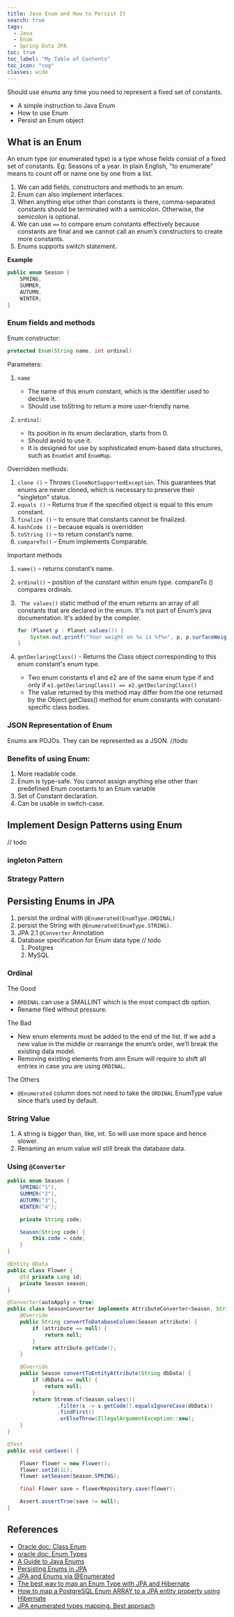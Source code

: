 ```yaml
---
title: Java Enum and How to Persist It
search: true
tags: 
  - Java
  - Enum
  - Spring Data JPA
toc: true
toc_label: "My Table of Contents"
toc_icon: "cog"
classes: wide
---
```


Should use enums any time you need to represent a fixed set of constants.

- A simple instruction to Java Enum
- How to use Enum
- Persist an Enum object

## What is an Enum

An enum type (or enumerated type) is a type whose fields consist of a fixed set of constants. Eg: Seasons of a year. In plain English, "to enumerate" means to count off or name one by one from a list.

1. We can add fields, constructors and methods to an enum.
2. Enum can also implement interfaces.
3. When anything else other than constants is there, comma-separated constants should be terminated with a semicolon. Otherwise, the semicolon is optional.
4. We can use `==` to compare enum constants effectively because constants are final and we cannot call an enum’s constructors to create more constants.
5. Enums supports switch statement.

**Example**
```java
public enum Season {
    SPRING,
    SUMMER,
    AUTUMN,
    WINTER; 
}
```

### Enum fields and methods

Enum constructor:
```java
protected Enum(String name, int ordinal)
```

Parameters:
1. `name`
    - The name of this enum constant, which is the identifier used to declare it. 
    - Should use toString to return a more user-friendly name.

2. `ordinal`: 
    - Its position in its enum declaration, starts from 0.
    - Should avoid to use it. 
    - It is designed for use by sophisticated enum-based data structures, such as `EnumSet` and `EnumMap`.

Overridden methods:

1. `clone ()` – Throws `CloneNotSupportedException`. This guarantees that enums are never cloned, which is necessary to preserve their "singleton" status.
2. `equals ()` – Returns true if the specified object is equal to this enum constant.
3. `finalize ()` – to ensure that constants cannot be finalized.
4. `hashCode ()` – because equals is overridden
5. `toString ()` – to return constant’s name.
6. `compareTo()` – Enum implements Comparable.

Important methods
1. `name()` – returns constant’s name. 

2. `ordinal()` – position of the constant within enum type. compareTo () compares ordinals.

3. ` The values()` static method of the enum returns an array of all constants that are declared in the enum. It's not part of Enum’s java documentation. It's added by the compiler.
    ```java
    for (Planet p : Planet.values()) {
        System.out.printf("Your weight on %s is %f%n", p, p.surfaceWeight(mass));
    }
    ```

4. `getDeclaringClass()` - Returns the Class object corresponding to this enum constant's enum type.
    - Two enum constants e1 and e2 are of the same enum type if and only if `e1.getDeclaringClass() == e2.getDeclaringClass()`
    - The value returned by this method may differ from the one returned by the Object.getClass() method for enum constants with constant-specific class bodies.

### JSON Representation of Enum

Enums are POJOs. They can be represented as a JSON.
//todo

### Benefits of using Enum:

1. More readable code. 
2. Enum is type-safe. You cannot assign anything else other than predefined Enum constants to an Enum variable
3. Set of Constant declaration.
4. Can be usable in switch-case.


## Implement Design Patterns using Enum
// todo
### ingleton Pattern
### Strategy Pattern

## Persisting Enums in JPA

1. persist the ordinal with `@Enumerated(EnumType.ORDINAL) `
2. persist the String with `@Enumerated(EnumType.STRING)`.
3.  JPA 2.1 `@Converter` Annotation
4.  Database specification for Enum data type // todo
    1. Postgres
    2. MySQL

### Ordinal

The Good
- `ORDINAL`  can use a SMALLINT which is the most compact db option.
- Rename filed without pressure.


The Bad
- New enum elements must be added to the end of the list. If we add a new value in the middle or rearrange the enum’s order, we’ll break the existing data model.
- Removing existing elements from ann Enum will require to shift all entries in case you are using `ORDINAL`.

The Others
- `@Enumerated` column does not need to take the `ORDINAL` EnumType value since that’s used by default. 

### String Value

1. A string is bigger than, like, int. So will use more space and hence slower.
2. Renaming an enum value will still break the database data.


### Using `@Converter`

```java
public enum Season {
    SPRING("1"),
    SUMMER("2"),
    AUTUMN("3"),
    WINTER("4");

    private String code;

    Season(String code) {
        this.code = code;
    }
}
```
```java
@Entity @Data
public class Flower {
    @Id private Long id;
    private Season season;
}
```
```java
@Converter(autoApply = true)
public class SeasonConverter implements AttributeConverter<Season, String> {
    @Override
    public String convertToDatabaseColumn(Season attribute) {
        if (attribute == null) {
            return null;
        }
        return attribute.getCode();
    }

    @Override
    public Season convertToEntityAttribute(String dbData) {
        if (dbData == null) {
            return null;
        }
        return Stream.of(Season.values())
                .filter(s -> s.getCode().equalsIgnoreCase(dbData))
                .findFirst()
                .orElseThrow(IllegalArgumentException::new);
    }
}
```
```java
@Test
public void canSave() {

	Flower flower = new Flower();
	flower.setId(1L);
	flower.setSeason(Season.SPRING);

	final Flower save = flowerRepository.save(flower);

	Assert.assertTrue(save != null);
}
```


## References

- [Oracle doc: Class Enum](https://docs.oracle.com/javase/6/docs/api/java/lang/Enum.html)
- [oracle doc: Enum Types](https://docs.oracle.com/javase/tutorial/java/javaOO/enum.html)
- [A Guide to Java Enums](https://www.baeldung.com/a-guide-to-java-enums)
- [Persisting Enums in JPA](https://www.baeldung.com/jpa-persisting-enums-in-jpa)
- [JPA and Enums via @Enumerated](https://tomee.apache.org/examples-trunk/jpa-enumerated/)
- [The best way to map an Enum Type with JPA and Hibernate](https://vladmihalcea.com/the-best-way-to-map-an-enum-type-with-jpa-and-hibernate/)
- [How to map a PostgreSQL Enum ARRAY to a JPA entity property using Hibernate](https://vladmihalcea.com/map-postgresql-enum-array-jpa-entity-property-hibernate/)
- [JPA enumerated types mapping. Best approach](https://stackoverflow.com/questions/16140282/jpa-enumerated-types-mapping-best-approach)